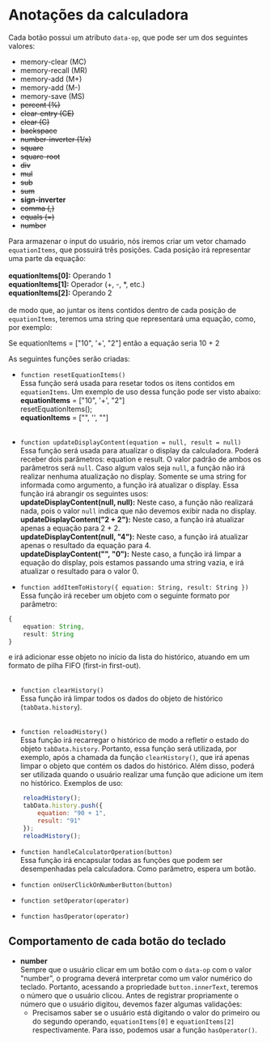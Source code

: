 # Anotações da calculadora

Cada botão possui um atributo ```data-op```, que pode ser um dos seguintes valores:
* memory-clear (MC)
* memory-recall (MR)
* memory-add (M+)
* memory-add (M-)
* memory-save (MS)
* ~~percent (%)~~
* ~~clear-entry (CE)~~
* ~~clear (C)~~
* ~~backspace~~
* ~~number-inverter (1/x)~~
* ~~square~~
* ~~square-root~~
* ~~div~~
* ~~mul~~
* ~~sub~~
* ~~sum~~
* **sign-inverter**
* ~~comma (,)~~
* ~~equals (=)~~
* ~~number~~

Para armazenar o input do usuário, nós iremos criar um vetor chamado ```equationItems```, que possuirá três posições. Cada posição irá representar uma parte da equação:
<br><br>
**equationItems[0]:** Operando 1 <br>
**equationItems[1]:** Operador (+, -, *, etc.) <br>
**equationItems[2]:** Operando 2 <br>
<br>
de modo que, ao juntar os itens contidos dentro de cada posição de ```equationItems```, teremos uma string que representará  uma equação, como, por exemplo:

Se equationItems = ["10", '+', "2"]
então a equação seria 10 + 2

As seguintes funções serão criadas:

* ```function resetEquationItems()```<br>
Essa função será usada para resetar todos os itens contidos em ```equationItems```. Um exemplo de uso dessa função pode ser visto abaixo:<br>
    **equationItems** = ["10", '+', "2"]<br>
    resetEquationItems();<br>
    **equationItems** = ["", '', ""]<br><br>

* ```function updateDisplayContent(equation = null, result = null)```<br>
Essa função será usada para atualizar o display da calculadora. Poderá receber dois parâmetros: equation e result. O valor padrão de ambos os parâmetros será ```null```. Caso algum valos seja ```null```, a função não irá realizar nenhuma atualização no display. Somente se uma string for informada como argumento, a função irá atualizar o display. Essa função irá abrangir os seguintes usos:<br>
    **updateDisplayContent(null, null):** Neste caso, a função não realizará nada, pois o valor ```null``` indica que não devemos exibir nada no display.<br>
    **updateDisplayContent("2 + 2"):** Neste caso, a função irá atualizar apenas a equação para 2 + 2.<br>
    **updateDisplayContent(null, "4"):** Neste caso, a função irá atualizar apenas o resultado da equação para 4.<br>
    **updateDisplayContent("", "0"):** Neste caso, a função irá limpar a equação do display, pois estamos passando uma string vazia, e irá atualizar o resultado para o valor 0.<br>

* ```function addItemToHistory({ equation: String, result: String })```<br>
Essa função irá receber um objeto com o seguinte formato por parâmetro:
```typescript 
{ 
    equation: String, 
    result: String 
}
```
e irá adicionar esse objeto no início da lista do histórico, atuando em um formato de pilha FIFO (first-in first-out).<br><br>

* ```function clearHistory()```<br>
Essa função irá limpar todos os dados do objeto de histórico (```tabData.history```).<br><br>

* ```function reloadHistory()```<br>
Essa função irá recarregar o histórico de modo a refletir o estado do objeto ```tabData.history```. Portanto, essa função será utilizada, por exemplo, após a chamada da função ```clearHistory()```, que irá apenas limpar o objeto que contém os dados do histórico. Além disso, poderá ser utilizada quando o usuário realizar uma função que adicione um item no histórico. Exemplos de uso:<br>
```javascript
    reloadHistory();
    tabData.history.push({
        equation: "90 + 1",
        result: "91"
    });
    reloadHistory();
```
* ```function handleCalculatorOperation(button)```<br>
Essa função irá encapsular todas  as funções que podem ser desempenhadas pela calculadora. Como parâmetro, espera um botão.<br>

* ```function onUserClickOnNumberButton(button)```<br>
* ```function setOperator(operator)```<br>
* ```function hasOperator(operator)```<br>

## Comportamento de cada botão do teclado

* **number**<br>
Sempre que o usuário clicar em um botão com o ```data-op``` com o valor "number", o programa deverá interpretar como um valor numérico do teclado. Portanto, acessando a propriedade ```button.innerText```, teremos o número que o usuário clicou. Antes de registrar propriamente o número que o usuário digitou, devemos fazer algumas validações:
    * Precisamos saber se o usuário está digitando o valor do primeiro ou do segundo operando, ```equationItems[0]``` e ```equationItems[2]``` respectivamente. Para isso, podemos usar a função ```hasOperator()```.<br>